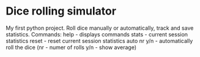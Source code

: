 # Dice rolling simulator
 My first python project. Roll dice manually or automatically, track and save statistics.
 Commands:
 help - displays commands
 stats - current session statistics
 reset - reset current session statistics
 auto nr y/n - automatically roll the dice (nr - numer of rolls
                                            y/n - show average)
